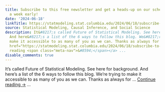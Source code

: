 ```yaml
---
title: Subscribe to this free newsletter and get a heads-up on our scheduled posts
  a week early!
date: '2024-06-18'
linkTitle: https://statmodeling.stat.columbia.edu/2024/06/18/subscribe-to-this-free-newsletter-and-get-a-heads-up-on-our-posts-a-week-early/
source: Statistical Modeling, Causal Inference, and Social Science
description: It&#8217;s called Future of Statistical Modeling. See here for background.
  And here&#8217;s a list of the 6 ways to follow this blog. We&#8217;re trying to
  make it accessible to as many of you as we can. Thanks as always for &#8230; <a
  href="https://statmodeling.stat.columbia.edu/2024/06/18/subscribe-to-this-free-newsletter-and-get-a-heads-up-on-our-posts-a-week-early/">Continue
  reading <span class="meta-nav">&#8594;</span></a> ...
disable_comments: true
---
```

It&#8217;s called Future of Statistical Modeling. See here for background. And here&#8217;s a list of the 6 ways to follow this blog. We&#8217;re trying to make it accessible to as many of you as we can. Thanks as always for &#8230; <a href="https://statmodeling.stat.columbia.edu/2024/06/18/subscribe-to-this-free-newsletter-and-get-a-heads-up-on-our-posts-a-week-early/">Continue reading <span class="meta-nav">&#8594;</span></a> ...